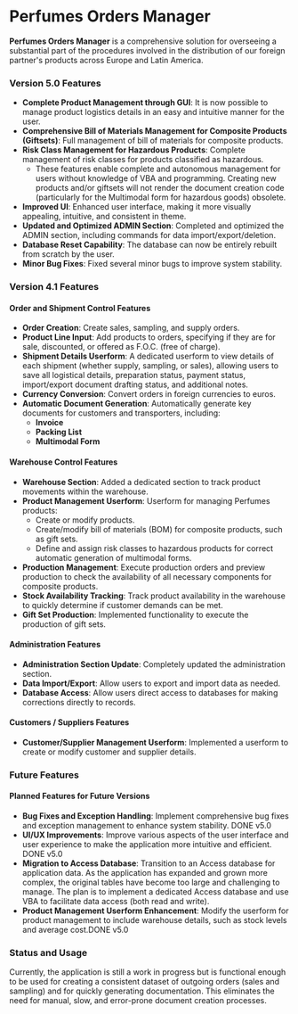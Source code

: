 # Perfumes Orders Manager

**Perfumes Orders Manager** is a comprehensive solution for overseeing a substantial part of the procedures involved in the distribution of our foreign partner's products across Europe and Latin America.

### Version 5.0 Features

- **Complete Product Management through GUI**: It is now possible to manage product logistics details in an easy and intuitive manner for the user.
- **Comprehensive Bill of Materials Management for Composite Products (Giftsets)**: Full management of bill of materials for composite products.
- **Risk Class Management for Hazardous Products**: Complete management of risk classes for products classified as hazardous.
  - These features enable complete and autonomous management for users without knowledge of VBA and programming. Creating new products and/or giftsets will not render the document creation code (particularly for the Multimodal form for hazardous goods) obsolete.
- **Improved UI**: Enhanced user interface, making it more visually appealing, intuitive, and consistent in theme.
- **Updated and Optimized ADMIN Section**: Completed and optimized the ADMIN section, including commands for data import/export/deletion.
- **Database Reset Capability**: The database can now be entirely rebuilt from scratch by the user.
- **Minor Bug Fixes**: Fixed several minor bugs to improve system stability.

### Version 4.1 Features

#### Order and Shipment Control Features

- **Order Creation**: Create sales, sampling, and supply orders.
- **Product Line Input**: Add products to orders, specifying if they are for sale, discounted, or offered as F.O.C. (free of charge).
- **Shipment Details Userform**: A dedicated userform to view details of each shipment (whether supply, sampling, or sales), allowing users to save all logistical details, preparation status, payment status, import/export document drafting status, and additional notes.
- **Currency Conversion**: Convert orders in foreign currencies to euros.
- **Automatic Document Generation**: Automatically generate key documents for customers and transporters, including:
  - **Invoice**
  - **Packing List**
  - **Multimodal Form**

#### Warehouse Control Features

- **Warehouse Section**: Added a dedicated section to track product movements within the warehouse.
- **Product Management Userform**: Userform for managing Perfumes products:
  - Create or modify products.
  - Create/modify bill of materials (BOM) for composite products, such as gift sets.
  - Define and assign risk classes to hazardous products for correct automatic generation of multimodal forms.
- **Production Management**: Execute production orders and preview production to check the availability of all necessary components for composite products.
- **Stock Availability Tracking**: Track product availability in the warehouse to quickly determine if customer demands can be met.
- **Gift Set Production**: Implemented functionality to execute the production of gift sets.

#### Administration Features

- **Administration Section Update**: Completely updated the administration section.
- **Data Import/Export**: Allow users to export and import data as needed.
- **Database Access**: Allow users direct access to databases for making corrections directly to records.

#### Customers / Suppliers Features

- **Customer/Supplier Management Userform**: Implemented a userform to create or modify customer and supplier details.

### Future Features

#### Planned Features for Future Versions

- **Bug Fixes and Exception Handling**: Implement comprehensive bug fixes and exception management to enhance system stability. DONE v5.0
- **UI/UX Improvements**: Improve various aspects of the user interface and user experience to make the application more intuitive and efficient. DONE v5.0
- **Migration to Access Database**: Transition to an Access database for application data. As the application has expanded and grown more complex, the original tables have become too large and challenging to manage. The plan is to implement a dedicated Access database and use VBA to facilitate data access (both read and write).
- **Product Management Userform Enhancement**: Modify the userform for product management to include warehouse details, such as stock levels and average cost.DONE v5.0

### Status and Usage

Currently, the application is still a work in progress but is functional enough to be used for creating a consistent dataset of outgoing orders (sales and sampling) and for quickly generating documentation. This eliminates the need for manual, slow, and error-prone document creation processes.

